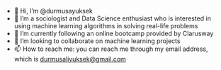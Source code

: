 - 👋 Hi, I’m @durmusayuksek
- 👀 I’m a sociologist and Data Science enthusiast who is interested in using machine learning algorithms in solving real-life problems
- 🌱 I’m currently following an online bootcamp provided by Clarusway
- 💞️ I’m looking to collaborate on machine learning projects
- 📫 How to reach me: you can reach me through my email address, which is durmusaliyuksek@gmail.com

<!---
durmusayuksek/durmusayuksek is a ✨ special ✨ repository because its `README.md` (this file) appears on your GitHub profile.
You can click the Preview link to take a look at your changes.
--->
